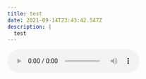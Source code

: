 ```yaml
---
title: test
date: 2021-09-14T23:43:42.547Z
description: |
  test
---
```

<audio src="https://shounanssasaki.github.io/web/sound/Ducasse.mp3" controls="controls"></audio>